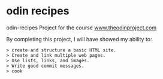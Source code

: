 # odin recipes
odin-recipes Project for the course www.theodinproject.com 

By completing this project, I will have showed my ability to:

    > create and structure a basic HTML site.
    > Create and link multiple web pages.
    > Use lists, links, and images.
    > Write good commit messages.
    > cook